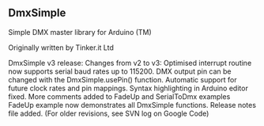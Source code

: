 DmxSimple
---------

Simple DMX master library for Arduino (TM)


Originally written by Tinker.it Ltd 


DmxSimple v3 release:
  Changes from v2 to v3:
    Optimised interrupt routine now supports serial baud rates up to 115200.
    DMX output pin can be changed with the DmxSimple.usePin() function.
    Automatic support for future clock rates and pin mappings.
    Syntax highlighting in Arduino editor fixed.
    More comments added to FadeUp and SerialToDmx examples
    FadeUp example now demonstrates all DmxSimple functions.
    Release notes file added. (For older revisions, see SVN log on Google Code)
